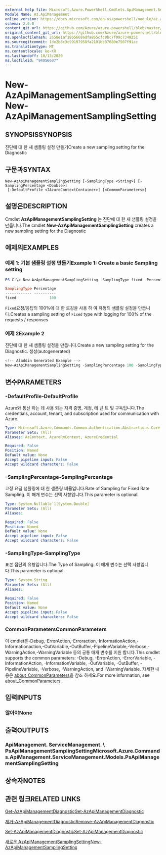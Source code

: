 ```yaml
---
external help file: Microsoft.Azure.PowerShell.Cmdlets.ApiManagement.ServiceManagement.dll-Help.xml
Module Name: Az.ApiManagement
online version: https://docs.microsoft.com/en-us/powershell/module/az.apimanagement/new-azapimanagementsamplingsetting
schema: 2.0.0
content_git_url: https://github.com/Azure/azure-powershell/blob/master/src/ApiManagement/ApiManagement/help/New-AzApiManagementSamplingSetting.md
original_content_git_url: https://github.com/Azure/azure-powershell/blob/master/src/ApiManagement/ApiManagement/help/New-AzApiManagementSamplingSetting.md
ms.openlocfilehash: 2658e1af1865668adfa865cfc0bc7f09c7340251
ms.sourcegitcommit: 1de2b6c3c99197958fa2101bc37680e7507f91ac
ms.translationtype: MT
ms.contentlocale: ko-KR
ms.lasthandoff: 10/13/2020
ms.locfileid: "94056607"
---
```

# <span data-ttu-id="7010b-101">New-AzApiManagementSamplingSetting</span><span class="sxs-lookup"><span data-stu-id="7010b-101">New-AzApiManagementSamplingSetting</span></span>

## <span data-ttu-id="7010b-102">SYNOPSIS</span><span class="sxs-lookup"><span data-stu-id="7010b-102">SYNOPSIS</span></span>
<span data-ttu-id="7010b-103">진단에 대 한 새 샘플링 설정 만들기</span><span class="sxs-lookup"><span data-stu-id="7010b-103">Create a new sampling setting for the Diagnostic</span></span>

## <span data-ttu-id="7010b-104">구문과</span><span class="sxs-lookup"><span data-stu-id="7010b-104">SYNTAX</span></span>

```
New-AzApiManagementSamplingSetting [-SamplingType <String>] [-SamplingPercentage <Double>]
 [-DefaultProfile <IAzureContextContainer>] [<CommonParameters>]
```

## <span data-ttu-id="7010b-105">설명은</span><span class="sxs-lookup"><span data-stu-id="7010b-105">DESCRIPTION</span></span>
<span data-ttu-id="7010b-106">Cmdlet **AzApiManagementSamplingSetting** 는 진단에 대 한 새 샘플링 설정을 만듭니다.</span><span class="sxs-lookup"><span data-stu-id="7010b-106">The cmdlet **New-AzApiManagementSamplingSetting** creates a new sampling setting for the Diagnostic</span></span>

## <span data-ttu-id="7010b-107">예제의</span><span class="sxs-lookup"><span data-stu-id="7010b-107">EXAMPLES</span></span>

### <span data-ttu-id="7010b-108">예제 1: 기본 샘플링 설정 만들기</span><span class="sxs-lookup"><span data-stu-id="7010b-108">Example 1: Create a basic Sampling setting</span></span>
```powershell
PS C:\> New-AzApiManagementSamplingSetting -SamplingType fixed -Percentage 100

SamplingType Percentage
------------ ----------
fixed               100
```

<span data-ttu-id="7010b-109">`Fixed`요청/응답의 100%에 대 한 로깅을 사용 하 여 유형의 샘플링 설정을 만듭니다.</span><span class="sxs-lookup"><span data-stu-id="7010b-109">Creates a sampling setting of `Fixed` type with logging for 100% of the requests / responses</span></span>

### <span data-ttu-id="7010b-110">예제 2</span><span class="sxs-lookup"><span data-stu-id="7010b-110">Example 2</span></span>

<span data-ttu-id="7010b-111">진단에 대 한 새 샘플링 설정을 만듭니다.</span><span class="sxs-lookup"><span data-stu-id="7010b-111">Create a new sampling setting for the Diagnostic.</span></span> <span data-ttu-id="7010b-112">생성</span><span class="sxs-lookup"><span data-stu-id="7010b-112">(autogenerated)</span></span>

```powershell
<!-- Aladdin Generated Example --> 
New-AzApiManagementSamplingSetting -SamplingPercentage 100 -SamplingType fixed
```

## <span data-ttu-id="7010b-113">변수</span><span class="sxs-lookup"><span data-stu-id="7010b-113">PARAMETERS</span></span>

### <span data-ttu-id="7010b-114">-DefaultProfile</span><span class="sxs-lookup"><span data-stu-id="7010b-114">-DefaultProfile</span></span>
<span data-ttu-id="7010b-115">Azure와 통신 하는 데 사용 되는 자격 증명, 계정, 테 넌 트 및 구독입니다.</span><span class="sxs-lookup"><span data-stu-id="7010b-115">The credentials, account, tenant, and subscription used for communication with Azure.</span></span>

```yaml
Type: Microsoft.Azure.Commands.Common.Authentication.Abstractions.Core.IAzureContextContainer
Parameter Sets: (All)
Aliases: AzContext, AzureRmContext, AzureCredential

Required: False
Position: Named
Default value: None
Accept pipeline input: False
Accept wildcard characters: False
```

### <span data-ttu-id="7010b-116">-SamplingPercentage</span><span class="sxs-lookup"><span data-stu-id="7010b-116">-SamplingPercentage</span></span>
<span data-ttu-id="7010b-117">고정 요금 샘플링에 대 한 샘플링 비율입니다.</span><span class="sxs-lookup"><span data-stu-id="7010b-117">Rate of Sampling for Fixed Rate Sampling.</span></span> <span data-ttu-id="7010b-118">이 매개 변수는 선택 사항입니다.</span><span class="sxs-lookup"><span data-stu-id="7010b-118">This parameter is optional.</span></span>

```yaml
Type: System.Nullable`1[System.Double]
Parameter Sets: (All)
Aliases:

Required: False
Position: Named
Default value: None
Accept pipeline input: False
Accept wildcard characters: False
```

### <span data-ttu-id="7010b-119">-SamplingType</span><span class="sxs-lookup"><span data-stu-id="7010b-119">-SamplingType</span></span>
<span data-ttu-id="7010b-120">표본 집단의 유형입니다.</span><span class="sxs-lookup"><span data-stu-id="7010b-120">The Type of Sampling.</span></span>
<span data-ttu-id="7010b-121">이 매개 변수는 선택 사항입니다.</span><span class="sxs-lookup"><span data-stu-id="7010b-121">This parameter is optional.</span></span>

```yaml
Type: System.String
Parameter Sets: (All)
Aliases:

Required: False
Position: Named
Default value: None
Accept pipeline input: False
Accept wildcard characters: False
```

### <span data-ttu-id="7010b-122">CommonParameters</span><span class="sxs-lookup"><span data-stu-id="7010b-122">CommonParameters</span></span>
<span data-ttu-id="7010b-123">이 cmdlet은-Debug,-ErrorAction,-Erroraction,-InformationAction,-Informationaction,-OutVariable,-OutBuffer,-PipelineVariable,-Verbose,-WarningAction,-WarningVariable 등의 공통 매개 변수를 지원 합니다.</span><span class="sxs-lookup"><span data-stu-id="7010b-123">This cmdlet supports the common parameters: -Debug, -ErrorAction, -ErrorVariable, -InformationAction, -InformationVariable, -OutVariable, -OutBuffer, -PipelineVariable, -Verbose, -WarningAction, and -WarningVariable.</span></span> <span data-ttu-id="7010b-124">자세한 내용은 [about_CommonParameters](http://go.microsoft.com/fwlink/?LinkID=113216)을 참조 하세요.</span><span class="sxs-lookup"><span data-stu-id="7010b-124">For more information, see [about_CommonParameters](http://go.microsoft.com/fwlink/?LinkID=113216).</span></span>

## <span data-ttu-id="7010b-125">입력</span><span class="sxs-lookup"><span data-stu-id="7010b-125">INPUTS</span></span>

### <span data-ttu-id="7010b-126">않아야</span><span class="sxs-lookup"><span data-stu-id="7010b-126">None</span></span>

## <span data-ttu-id="7010b-127">출력</span><span class="sxs-lookup"><span data-stu-id="7010b-127">OUTPUTS</span></span>

### <span data-ttu-id="7010b-128">ApiManagement. ServiceManagement. \ PsApiManagementSamplingSetting</span><span class="sxs-lookup"><span data-stu-id="7010b-128">Microsoft.Azure.Commands.ApiManagement.ServiceManagement.Models.PsApiManagementSamplingSetting</span></span>

## <span data-ttu-id="7010b-129">상속자</span><span class="sxs-lookup"><span data-stu-id="7010b-129">NOTES</span></span>

## <span data-ttu-id="7010b-130">관련 링크</span><span class="sxs-lookup"><span data-stu-id="7010b-130">RELATED LINKS</span></span>

[<span data-ttu-id="7010b-131">Get-AzApiManagementDiagnostic</span><span class="sxs-lookup"><span data-stu-id="7010b-131">Get-AzApiManagementDiagnostic</span></span>](./Get-AzApiManagementDiagnostic.md)

[<span data-ttu-id="7010b-132">제거-AzApiManagementDiagnostic</span><span class="sxs-lookup"><span data-stu-id="7010b-132">Remove-AzApiManagementDiagnostic</span></span>](./Remove-AzApiManagementDiagnostic.md)

[<span data-ttu-id="7010b-133">Set-AzApiManagementDiagnostic</span><span class="sxs-lookup"><span data-stu-id="7010b-133">Set-AzApiManagementDiagnostic</span></span>](./Set-AzApiManagementDiagnostic.md)

[<span data-ttu-id="7010b-134">새로운 AzApiManagementSamplingSetting</span><span class="sxs-lookup"><span data-stu-id="7010b-134">New-AzApiManagementSamplingSetting</span></span>](./New-AzApiManagementHttpMessageDiagnostic.md)
